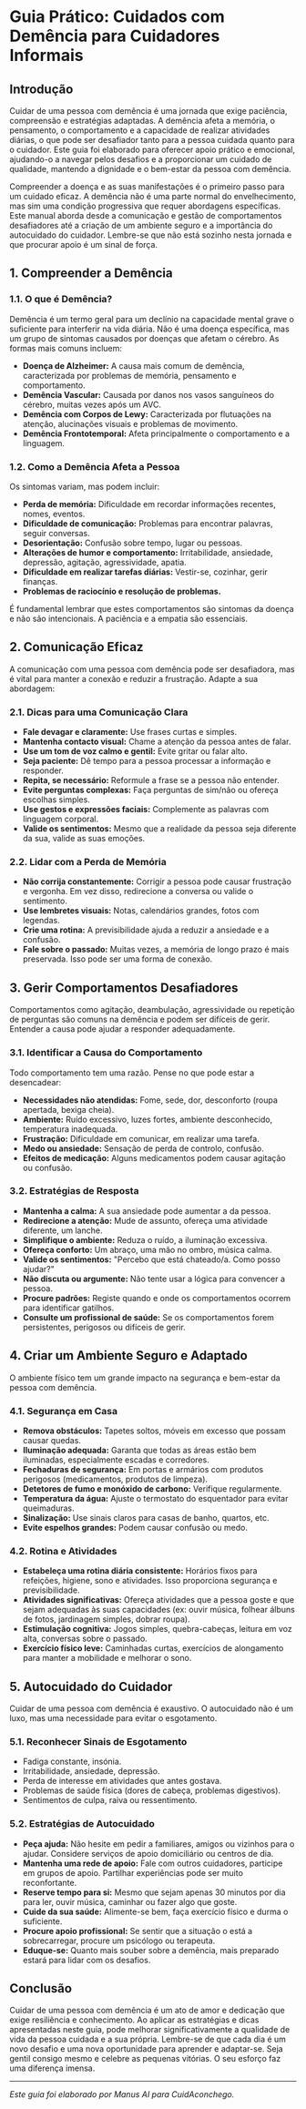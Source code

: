 # Guia Prático: Cuidados com Demência para Cuidadores Informais

## Introdução

Cuidar de uma pessoa com demência é uma jornada que exige paciência, compreensão e estratégias adaptadas. A demência afeta a memória, o pensamento, o comportamento e a capacidade de realizar atividades diárias, o que pode ser desafiador tanto para a pessoa cuidada quanto para o cuidador. Este guia foi elaborado para oferecer apoio prático e emocional, ajudando-o a navegar pelos desafios e a proporcionar um cuidado de qualidade, mantendo a dignidade e o bem-estar da pessoa com demência.

Compreender a doença e as suas manifestações é o primeiro passo para um cuidado eficaz. A demência não é uma parte normal do envelhecimento, mas sim uma condição progressiva que requer abordagens específicas. Este manual aborda desde a comunicação e gestão de comportamentos desafiadores até a criação de um ambiente seguro e a importância do autocuidado do cuidador. Lembre-se que não está sozinho nesta jornada e que procurar apoio é um sinal de força.

## 1. Compreender a Demência

### 1.1. O que é Demência?

Demência é um termo geral para um declínio na capacidade mental grave o suficiente para interferir na vida diária. Não é uma doença específica, mas um grupo de sintomas causados por doenças que afetam o cérebro. As formas mais comuns incluem:

*   **Doença de Alzheimer:** A causa mais comum de demência, caracterizada por problemas de memória, pensamento e comportamento.
*   **Demência Vascular:** Causada por danos nos vasos sanguíneos do cérebro, muitas vezes após um AVC.
*   **Demência com Corpos de Lewy:** Caracterizada por flutuações na atenção, alucinações visuais e problemas de movimento.
*   **Demência Frontotemporal:** Afeta principalmente o comportamento e a linguagem.

### 1.2. Como a Demência Afeta a Pessoa

Os sintomas variam, mas podem incluir:
*   **Perda de memória:** Dificuldade em recordar informações recentes, nomes, eventos.
*   **Dificuldade de comunicação:** Problemas para encontrar palavras, seguir conversas.
*   **Desorientação:** Confusão sobre tempo, lugar ou pessoas.
*   **Alterações de humor e comportamento:** Irritabilidade, ansiedade, depressão, agitação, agressividade, apatia.
*   **Dificuldade em realizar tarefas diárias:** Vestir-se, cozinhar, gerir finanças.
*   **Problemas de raciocínio e resolução de problemas.**

É fundamental lembrar que estes comportamentos são sintomas da doença e não são intencionais. A paciência e a empatia são essenciais.

## 2. Comunicação Eficaz

A comunicação com uma pessoa com demência pode ser desafiadora, mas é vital para manter a conexão e reduzir a frustração. Adapte a sua abordagem:

### 2.1. Dicas para uma Comunicação Clara

*   **Fale devagar e claramente:** Use frases curtas e simples.
*   **Mantenha contacto visual:** Chame a atenção da pessoa antes de falar.
*   **Use um tom de voz calmo e gentil:** Evite gritar ou falar alto.
*   **Seja paciente:** Dê tempo para a pessoa processar a informação e responder.
*   **Repita, se necessário:** Reformule a frase se a pessoa não entender.
*   **Evite perguntas complexas:** Faça perguntas de sim/não ou ofereça escolhas simples.
*   **Use gestos e expressões faciais:** Complemente as palavras com linguagem corporal.
*   **Valide os sentimentos:** Mesmo que a realidade da pessoa seja diferente da sua, valide as suas emoções.

### 2.2. Lidar com a Perda de Memória

*   **Não corrija constantemente:** Corrigir a pessoa pode causar frustração e vergonha. Em vez disso, redirecione a conversa ou valide o sentimento.
*   **Use lembretes visuais:** Notas, calendários grandes, fotos com legendas.
*   **Crie uma rotina:** A previsibilidade ajuda a reduzir a ansiedade e a confusão.
*   **Fale sobre o passado:** Muitas vezes, a memória de longo prazo é mais preservada. Isso pode ser uma forma de conexão.

## 3. Gerir Comportamentos Desafiadores

Comportamentos como agitação, deambulação, agressividade ou repetição de perguntas são comuns na demência e podem ser difíceis de gerir. Entender a causa pode ajudar a responder adequadamente.

### 3.1. Identificar a Causa do Comportamento

Todo comportamento tem uma razão. Pense no que pode estar a desencadear:
*   **Necessidades não atendidas:** Fome, sede, dor, desconforto (roupa apertada, bexiga cheia).
*   **Ambiente:** Ruído excessivo, luzes fortes, ambiente desconhecido, temperatura inadequada.
*   **Frustração:** Dificuldade em comunicar, em realizar uma tarefa.
*   **Medo ou ansiedade:** Sensação de perda de controlo, confusão.
*   **Efeitos de medicação:** Alguns medicamentos podem causar agitação ou confusão.

### 3.2. Estratégias de Resposta

*   **Mantenha a calma:** A sua ansiedade pode aumentar a da pessoa.
*   **Redirecione a atenção:** Mude de assunto, ofereça uma atividade diferente, um lanche.
*   **Simplifique o ambiente:** Reduza o ruído, a iluminação excessiva.
*   **Ofereça conforto:** Um abraço, uma mão no ombro, música calma.
*   **Valide os sentimentos:** "Percebo que está chateado/a. Como posso ajudar?"
*   **Não discuta ou argumente:** Não tente usar a lógica para convencer a pessoa.
*   **Procure padrões:** Registe quando e onde os comportamentos ocorrem para identificar gatilhos.
*   **Consulte um profissional de saúde:** Se os comportamentos forem persistentes, perigosos ou difíceis de gerir.

## 4. Criar um Ambiente Seguro e Adaptado

O ambiente físico tem um grande impacto na segurança e bem-estar da pessoa com demência.

### 4.1. Segurança em Casa

*   **Remova obstáculos:** Tapetes soltos, móveis em excesso que possam causar quedas.
*   **Iluminação adequada:** Garanta que todas as áreas estão bem iluminadas, especialmente escadas e corredores.
*   **Fechaduras de segurança:** Em portas e armários com produtos perigosos (medicamentos, produtos de limpeza).
*   **Detetores de fumo e monóxido de carbono:** Verifique regularmente.
*   **Temperatura da água:** Ajuste o termostato do esquentador para evitar queimaduras.
*   **Sinalização:** Use sinais claros para casas de banho, quartos, etc.
*   **Evite espelhos grandes:** Podem causar confusão ou medo.

### 4.2. Rotina e Atividades

*   **Estabeleça uma rotina diária consistente:** Horários fixos para refeições, higiene, sono e atividades. Isso proporciona segurança e previsibilidade.
*   **Atividades significativas:** Ofereça atividades que a pessoa goste e que sejam adequadas às suas capacidades (ex: ouvir música, folhear álbuns de fotos, jardinagem simples, dobrar roupa).
*   **Estimulação cognitiva:** Jogos simples, quebra-cabeças, leitura em voz alta, conversas sobre o passado.
*   **Exercício físico leve:** Caminhadas curtas, exercícios de alongamento para manter a mobilidade e melhorar o sono.

## 5. Autocuidado do Cuidador

Cuidar de uma pessoa com demência é exaustivo. O autocuidado não é um luxo, mas uma necessidade para evitar o esgotamento.

### 5.1. Reconhecer Sinais de Esgotamento

*   Fadiga constante, insónia.
*   Irritabilidade, ansiedade, depressão.
*   Perda de interesse em atividades que antes gostava.
*   Problemas de saúde física (dores de cabeça, problemas digestivos).
*   Sentimentos de culpa, raiva ou ressentimento.

### 5.2. Estratégias de Autocuidado

*   **Peça ajuda:** Não hesite em pedir a familiares, amigos ou vizinhos para o ajudar. Considere serviços de apoio domiciliário ou centros de dia.
*   **Mantenha uma rede de apoio:** Fale com outros cuidadores, participe em grupos de apoio. Partilhar experiências pode ser muito reconfortante.
*   **Reserve tempo para si:** Mesmo que sejam apenas 30 minutos por dia para ler, ouvir música, caminhar ou fazer algo que goste.
*   **Cuide da sua saúde:** Alimente-se bem, faça exercício físico e durma o suficiente.
*   **Procure apoio profissional:** Se sentir que a situação o está a sobrecarregar, procure um psicólogo ou terapeuta.
*   **Eduque-se:** Quanto mais souber sobre a demência, mais preparado estará para lidar com os desafios.

## Conclusão

Cuidar de uma pessoa com demência é um ato de amor e dedicação que exige resiliência e conhecimento. Ao aplicar as estratégias e dicas apresentadas neste guia, pode melhorar significativamente a qualidade de vida da pessoa cuidada e a sua própria. Lembre-se de que cada dia é um novo desafio e uma nova oportunidade para aprender e adaptar-se. Seja gentil consigo mesmo e celebre as pequenas vitórias. O seu esforço faz uma diferença imensa.

---
*Este guia foi elaborado por Manus AI para CuidAconchego.*

